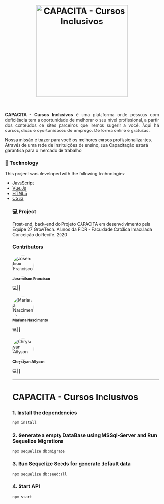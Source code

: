 <h1 align="center">
    <img alt="CAPACITA - Cursos Inclusivos" src=../imagens/logo_capacita_branca.png" width="300px" />
</h1>

<br/>

<p align="justify" style="color: #333">
<strong>CAPACITA - Cursos Inclusivos</strong> é uma plataforma onde pessoas com deficiência tem a oportunidade de melhorar o seu nível profissional, a partir dos conteúdos de sites parceiros que iremos sugerir a você. Aqui há cursos, dicas e oportunidades de emprego. De forma online e gratuitas.

Nossa missão é trazer para você os melhores cursos profissionalizantes. Através de uma rede de instituições de ensino, sua Capacitação estará garantida para o mercado de trabalho.
</p>

### :floppy_disk: Technology

This project was developed with the following technologies:

<ul>
  <li><a href="https://sass-lang.com/">JavaScript</a></li>
  <li><a href="https://vuejs.org/">Vue.Js</a></li>
  <li><a href="https://developer.mozilla.org/en-US/docs/Web/HTML">HTML5</a></li>
  <li><a href="https://facebook.github.io/jsx/">CSS3</a></li>
  
### :computer: Project

Front-end, back-end do Projeto CAPACITA em desenvolvimento pela Equipe 27 GrowTech. 
Alunos da FICR - Faculdade Católica Imaculada Conceição do Recife. 2020
<br/>

###  Contributors

  <a href="https://github.com/josemilsonjunior">
        <img style="border-radius: 50px;" src="https://avatars0.githubusercontent.com/u/63685419?s=460&v=4" width="70px;" alt="Josemilson Francisco"/>
        <br />
        <sub>
          <b>Josemilson Francisco</b>
        </sub>
      </a>
      <br />
      <p><scan title="Code">💻</scan>|<scan title="Documentation">🎨</scan></p>
    </td> <td align="center" style="border: none;">
    <a href="https://github.com/Marianasn4">
        <img style="border-radius: 50px;" src="https://avatars2.githubusercontent.com/u/49256775?s=400&u=39a91359a22842a90574a9913ba06b28a6ef6ed6&v=4" width="70px;" alt="Mariana Nascimento"/>
        <br />
        <sub>
          <b>Mariana Nascimento</b>
        </sub>
      </a>
      <br />
      <p><scan title="Code">💻</scan>|<scan title="Documentation">🎨</scan></p>
    </td> <td align="center" style="border: none;">
    <a href="https://github.com/chrystyanallyson">
        <img style="border-radius: 50px;" src="https://avatars3.githubusercontent.com/u/56077910?s=460&u=36aadb491ad0f5dacf5dbc95d5c9e964ef72662a&v=4" width="70px;" alt="Chrystyan Allyson"/>
        <br />
        <sub>
          <b>Chrystyan Allyson</b>
        </sub>
      </a>
      <br />
      <p><scan title="Code">💻</scan>|<scan title="Documentation">🎨</scan></p>
    </td>
    <td align="center" style="border: none;">
      
-----------------------------------------------------------------------------------------------

# CAPACITA - Cursos Inclusivos

### 1. Install the dependencies
```bash
npm install
```
### 2. Generate a empty DataBase using MSSql-Server and Run Sequelize Migrations
```bash
npx sequelize db:migrate
```

### 3. Run Sequelize Seeds for generate default data
```bash
npx sequelize db:seed:all
```

### 4. Start API
```bash
npm start
```
